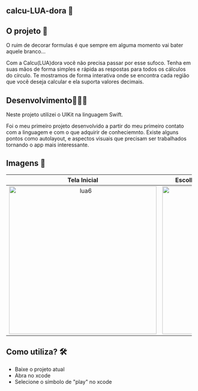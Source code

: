 ## calcu-LUA-dora 📌

## O projeto 📁
O ruim de decorar formulas é que sempre em alguma momento vai bater aquele branco...

Com a Calcu(LUA)dora você não precisa passar por esse sufoco. Tenha em suas mãos de forma simples e rápida as respostas para todos os cálculos do círculo.
Te mostramos de forma interativa onde se encontra cada região que você deseja calcular e ela suporta valores decimais.

## Desenvolvimento👨🏽‍💻 
Neste projeto utilizei o UIKit na linguagem Swift. 

Foi o meu primeiro projeto desenvolvido a partir do meu primeiro contato com a linguagem e com o que adquirir de conheciemnto. Existe alguns pontos como autolayout, e aspectos visuais que precisam ser trabalhados tornando o app mais interessante.

## Imagens 📸  

<div align = "center">
 
  Tela Inicial | Escolha da entrada | Adiconando o valor
:-------------------------:|:-------------------------:|:-------------------------:
<img alt="lua6" src="https://user-images.githubusercontent.com/74778769/166748455-f9ec7347-6f9b-43e6-94e4-1407b42e34f3.png" height="400">|<img alt="lua4" src="https://user-images.githubusercontent.com/74778769/166773829-edee3dd0-35cd-407a-88ec-f22a7624c8ef.png" width="220" height="400"> | <img alt="lua5" src="https://user-images.githubusercontent.com/74778769/166800245-33f8a25e-6025-4f63-94f3-8f5e94e73fb0.png" width="220" height="400">

</div>

## Como utiliza? 🛠
- Baixe o projeto atual
- Abra no xcode 
- Selecione o símbolo de "play" no xcode
